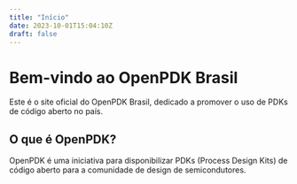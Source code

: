 ```yaml
---
title: "Início"
date: 2023-10-01T15:04:10Z
draft: false
---
```


# Bem-vindo ao OpenPDK Brasil

Este é o site oficial do OpenPDK Brasil, dedicado a promover o uso de PDKs de código aberto no país.

## O que é OpenPDK?

OpenPDK é uma iniciativa para disponibilizar PDKs (Process Design Kits) de código aberto para a comunidade de design de semicondutores.